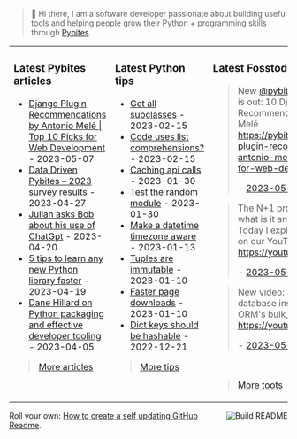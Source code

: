 > 👋 Hi there, I am a software developer passionate about building useful tools and helping people grow their Python + programming skills through <a href="https://pybit.es" target="_blank">Pybites</a>.

<table><tr><td valign="top" width="33%">

### Latest Pybites articles

<ul>

  <li><a href="https://pybit.es/articles/django-plugin-recommendations-by-antonio-mele-top-10-picks-for-web-development/" target="_blank">Django Plugin Recommendations by Antonio Melé | Top 10 Picks for Web Development</a> - 2023-05-07</li>

  <li><a href="https://pybit.es/articles/data-driven-pybites-2023-survey-results/" target="_blank">Data Driven Pybites – 2023  survey results</a> - 2023-04-27</li>

  <li><a href="https://pybit.es/articles/julian-asks-bob-about-his-use-of-chatgpt/" target="_blank">Julian asks Bob about his use of ChatGpt</a> - 2023-04-20</li>

  <li><a href="https://pybit.es/articles/5-tips-to-learn-any-new-python-library-faster/" target="_blank">5 tips to learn any new Python library faster</a> - 2023-04-19</li>

  <li><a href="https://pybit.es/articles/dane-hillard-on-python-packaging-and-effective-developer-tooling/" target="_blank">Dane Hillard on Python packaging and effective developer tooling</a> - 2023-04-05</li>

</ul>

> <a href="https://pybit.es/articles/" target="_blank">More articles</a>


</td><td valign="top" width="34%">

### Latest Python tips

<ul>

  <li><a href="https://github.com/bbelderbos/bobcodesit/blob/main/notes/20230215143414.md" target="_blank">Get all subclasses</a> - 2023-02-15</li>

  <li><a href="https://github.com/bbelderbos/bobcodesit/blob/main/notes/20230215131208.md" target="_blank">Code uses list comprehensions?</a> - 2023-02-15</li>

  <li><a href="https://github.com/bbelderbos/bobcodesit/blob/main/notes/20230130103011.md" target="_blank">Caching api calls</a> - 2023-01-30</li>

  <li><a href="https://github.com/bbelderbos/bobcodesit/blob/main/notes/20230130102312.md" target="_blank">Test the random module</a> - 2023-01-30</li>

  <li><a href="https://github.com/bbelderbos/bobcodesit/blob/main/notes/20230113130529.md" target="_blank">Make a datetime timezone aware</a> - 2023-01-13</li>

  <li><a href="https://github.com/bbelderbos/bobcodesit/blob/main/notes/20230110131408.md" target="_blank">Tuples are immutable</a> - 2023-01-10</li>

  <li><a href="https://github.com/bbelderbos/bobcodesit/blob/main/notes/20230110130247.md" target="_blank">Faster page downloads</a> - 2023-01-10</li>

  <li><a href="https://github.com/bbelderbos/bobcodesit/blob/main/notes/20221221130639.md" target="_blank">Dict keys should be hashable</a> - 2022-12-21</li>

</ul>

> <a href="https://github.com/bbelderbos/bobcodesit" target="_blank">More tips</a>


</td><td valign="top" width="33%">

### Latest Fosstodon toots


  <blockquote>
  <p>New <span class="h-card"><a class="u-url mention" href="https://fosstodon.org/@pybites">@<span>pybites</span></a></span> podcast episode is out: 10 Django Plugin Recommendations by Antonio Melé <a href="https://pybit.es/articles/django-plugin-recommendations-by-antonio-mele-top-10-picks-for-web-development/" rel="nofollow noopener noreferrer" target="_blank"><span class="invisible">https://</span><span class="ellipsis">pybit.es/articles/django-plugi</span><span class="invisible">n-recommendations-by-antonio-mele-top-10-picks-for-web-development/</span></a>  ...</p>
  - <a href="https://fosstodon.org/@bbelderbos/110326228197819940" target="_blank">2023-05-07</a>
  </blockquote>

  <blockquote>
  <p>The N+1 problem in <a class="mention hashtag" href="https://fosstodon.org/tags/Django" rel="tag">#<span>Django</span></a>: what is it and how to fix it? Today I explain and show it all on our YouTube channel: <a href="https://youtu.be/e_8JvcP1q48" rel="nofollow noopener noreferrer" target="_blank"><span class="invisible">https://</span><span class="">youtu.be/e_8JvcP1q48</span><span class="invisible"></span></a></p>
  - <a href="https://fosstodon.org/@bbelderbos/110316702591169783" target="_blank">2023-05-05</a>
  </blockquote>

  <blockquote>
  <p>New video: Speed up your database inserts with <a class="mention hashtag" href="https://fosstodon.org/tags/Django" rel="tag">#<span>Django</span></a> ORM's bulk_create() <a href="https://youtu.be/fyhqI-_qjek" rel="nofollow noopener noreferrer" target="_blank"><span class="invisible">https://</span><span class="">youtu.be/fyhqI-_qjek</span><span class="invisible"></span></a></p>
  - <a href="https://fosstodon.org/@bbelderbos/110311038759146139" target="_blank">2023-05-04</a>
  </blockquote>


<br>

> <a href="https://fosstodon.org/@bbelderbos" target="_blank">More toots</a>


</td></tr></table>

<a href="https://github.com/bbelderbos/bbelderbos/actions" target="_blank"><img src="https://github.com/bbelderbos/bbelderbos/workflows/Daily%20Update/badge.svg" align="right" alt="Build README"></a>Roll your own: <a href="https://pybit.es/articles/how-to-create-a-self-updating-github-readme/" target="_blank">How to create a self updating GitHub Readme</a>.
